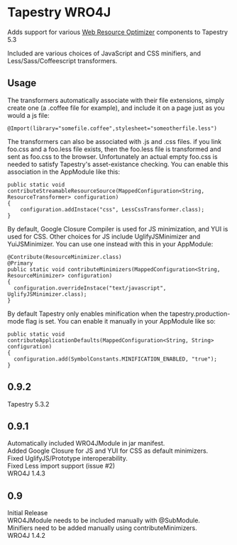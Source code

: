 # Tapestry WRO4J

Adds support for various [Web Resource Optimizer](http://code.google.com/p/wro4j/) components to Tapestry 5.3

Included are various choices of JavaScript and CSS minifiers, and
Less/Sass/Coffeescript transformers.

## Usage

The transformers automatically associate with their file extensions, simply
create one (a .coffee file for example), and include it on a page just as you
would a js file:

    @Import(library="somefile.coffee",stylesheet="someotherfile.less")

The transformers can also be associated with .js and .css files. if you link
foo.css and a foo.less file exists, then the foo.less file is transformed and
sent as foo.css to the browser. Unfortunately an actual empty foo.css is needed
to satisfy Tapestry's asset-existance checking. You can enable this association
in the AppModule like this:

    public static void contributeStreamableResourceSource(MappedConfiguration<String, ResourceTransformer> configuration)
    {
        configuration.addInstace("css", LessCssTransformer.class);
    }

By default, Google Closure Compiler is used for JS minimization, and YUI is
used for CSS. Other choices for JS include UglifyJSMinimizer and
YuiJSMinimizer. You can use one instead with this in your AppModule:

    @Contribute(ResourceMinimizer.class)
    @Primary
    public static void contributeMinimizers(MappedConfiguration<String, ResourceMinimizer> configuration)
    {
      configuration.overrideInstace("text/javascript", UglifyJSMinimizer.class);
    }

By default Tapestry only enables minification when the tapestry.production-mode
flag is set. You can enable it manually in your AppModule like so:

    public static void contributeApplicationDefaults(MappedConfiguration<String, String> configuration)
    {
      configuration.add(SymbolConstants.MINIFICATION_ENABLED, "true");
    }

## 0.9.2
Tapestry 5.3.2  

## 0.9.1
Automatically included WRO4JModule in jar manifest.  
Added Google Closure for JS and YUI for CSS as default minimizers.  
Fixed UglifyJS/Prototype interoperability.  
Fixed Less import support (issue #2)  
WRO4J 1.4.3  

## 0.9
Initial Release  
WRO4JModule needs to be included manually with @SubModule.  
Minifiers need to be added manually using contributeMinimizers.  
WRO4J 1.4.2  